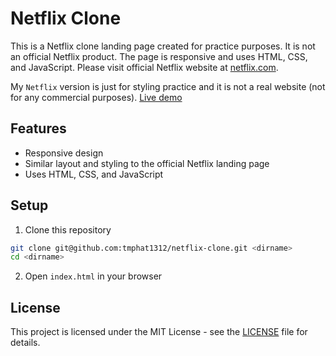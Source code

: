 # Netflix Clone

This is a Netflix clone landing page created for practice purposes. It is not an official Netflix product. The page is responsive and uses HTML, CSS, and JavaScript.
Please visit official Netflix website at [netflix.com](https://www.netflix.com/).

My `Netflix` version is just for styling practice and it is not a real website (not for any commercial purposes).
[Live demo](https://minhphat-netflix-clone.netlify.app/)

## Features

- Responsive design
- Similar layout and styling to the official Netflix landing page
- Uses HTML, CSS, and JavaScript

## Setup

1. Clone this repository
```bash
git clone git@github.com:tmphat1312/netflix-clone.git <dirname>
cd <dirname>
```

2. Open `index.html` in your browser

## License

This project is licensed under the MIT License - see the [LICENSE](LICENSE) file for details.